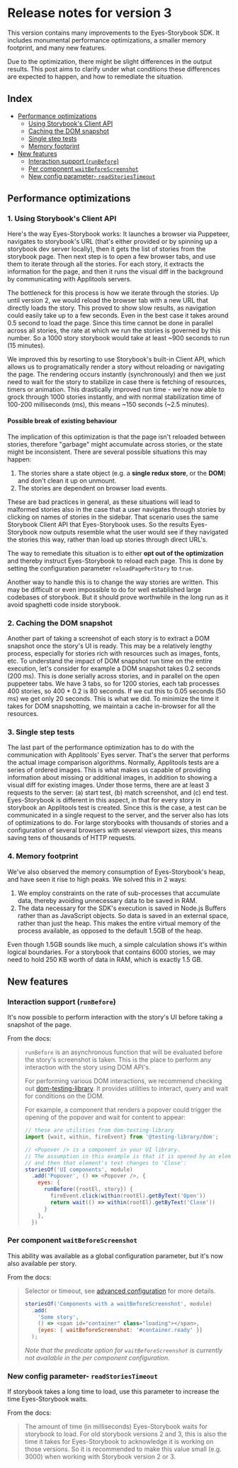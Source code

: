 # Release notes for version 3

This version contains many improvements to the Eyes-Storybook SDK. It includes monumental performance optimizations, a smaller memory footprint, and many new features.

Due to the optimization, there might be slight differences in the output results. This post aims to clarify under what conditions these differences are expected to happen, and how to remediate the situation.

## Index

- [Performance optimizations](#performance-optimizations)
  - [Using Storybook's Client API](#1-using-storybooks-client-api)
  - [Caching the DOM snapshot](#2-caching-the-DOM-snapshot)
  - [Single step tests](#3-single-step-tests)
  - [Memory footprint](#4-memory-footprint)
- [New features](#new-features)
  - [Interaction support (`runBefore`)](#interaction-support-runbefore)
  - [Per component `waitBeforeScreenshot`](#per-component-waitbeforescreenshot)
  - [New config parameter- `readStoriesTimeout`](#new-config-parameter-readstoriestimeout)

## Performance optimizations

### 1. Using Storybook's Client API

Here's the way Eyes-Storybook works: It launches a browser via Puppeteer, navigates to storybook's URL (that's either provided or by spinning up a storybook dev server locally), then it gets the list of stories from the storybook page. Then next step is to open a few browser tabs, and use them to iterate through all the stories. For each story, it extracts the information for the page, and then it runs the visual diff in the background by communicating with Applitools servers.

The bottleneck for this process is how we iterate through the stories. Up until version 2, we would reload the browser tab with a new URL that directly loads the story. This proved to show slow results, as navigation could easily take up to a few seconds. Even in the best case it takes around 0.5 second to load the page. Since this time cannot be done in parallel across all stories, the rate at which we run the stories is governed by this number. So a 1000 story storybook would take at least ~900 seconds to run (15 minutes).

We improved this by resorting to use Storybook's built-in Client API, which allows us to programatically render a story without reloading or navigating the page. The rendering occurs instantly (synchronously) and then we just need to wait for the story to stabilize in case there is fetching of resources, timers or animation. This drastically improved run time - we're now able to grock through 1000 stories instantly, and with normal stabilization time of 100-200 milliseconds (ms), this means ~150 seconds (~2.5 minutes).

#### Possible break of existing behaviour

The implication of this optimization is that the page isn't reloaded between stories, therefore "garbage" might accumulate across stories, or the state might be inconsistent. There are several possible situations this may happen:

1. The stories share a state object (e.g. a **single redux store**, or the **DOM**) and don't clean it up on unmount.
2. The stories are dependent on browser load events.

These are bad practices in general, as these situations will lead to malformed stories also in the case that a user navigates through stories by clicking on names of stories in the sidebar. That scenario uses the same Storybook Client API that Eyes-Storybook uses. So the results Eyes-Storybook now outputs resemble what the user would see if they navigated the stories this way, rather than load up stories through direct URL's.

The way to remediate this situation is to either **opt out of the optimization** and thereby instruct Eyes-Storybook to reload each page. This is done by setting the configuration parameter `reloadPagePerStory` to `true`.

Another way to handle this is to change the way stories are written. This may be difficult or even impossible to do for well established large codebases of storybook. But it should prove worthwhile in the long run as it avoid spaghetti code inside storybook.

### 2. Caching the DOM snapshot

Another part of taking a screenshot of each story is to extract a DOM snapshot once the story's UI is ready. This may be a relatively lengthy process, especially for stories rich with resources such as images, fonts, etc.
To understand the impact of DOM snapshot run time on the entire execution, let's consider for example a DOM snapshot takes 0.2 seconds (200 ms). This is done serially across stories, and in parallel on the open puppeteer tabs. We have 3 tabs, so for 1200 stories, each tab processes 400 stories, so 400 * 0.2 is 80 seconds. If we cut this to 0.05 seconds (50 ms) we get only 20 seconds.
This is what we did. To minimize the time it takes for DOM snapshotting, we maintain a cache in-browser for all the resources.

### 3. Single step tests

The last part of the performance optimization has to do with the communication with Applitools' Eyes server. That's the server that performs the actual image comparison algorithms. Normally, Applitools tests are a series of ordered images. This is what makes us capable of providing information about missing or additional images, in addition to showing a visual diff for existing images.
Under those terms, there are at least 3 requests to the server: (a) start test, (b) match screenshot, and (c) end test.
Eyes-Storybook is different in this aspect, in that for every story in storybook an Applitools test is created. Since this is the case, a test can be communicated in a single request to the server, and the server also has lots of optimizations to do. For large storybooks with thousands of stories and a configuration of several browsers with several viewport sizes, this means saving tens of thousands of HTTP requests.

### 4. Memory footprint

We've also observed the memory consumption of Eyes-Storybook's heap, and have seen it rise to high peaks. We solved this in 2 ways:

1) We employ constraints on the rate of sub-processes that accumulate data, thereby avoiding unnecessary data to be saved in RAM.
2) The data necessary for the SDK's execution is saved in Node.js Buffers rather than as JavaScript objects. So data is saved in an external space, rather than just the heap. This makes the entire virtual memory of the process available, as opposed to the default 1.5GB of the heap.

Even though 1.5GB sounds like much, a simple calculation shows it's within logical boundaries. For a storybook that contains 6000 stories, we may need to hold 250 KB worth of data in RAM, which is exactly 1.5 GB.

## New features

### Interaction support (`runBefore`)

It's now possible to perform interaction with the story's UI before taking a snapshot of the page.

From the docs:

> `runBefore` is an asynchronous function that will be evaluated before the story's screenshot is taken. This is the place to perform any interaction with the story using DOM API's.
>
> For performing various DOM interactions, we recommend checking out [dom-testing-library](https://github.com/testing-library/dom-testing-library). It provides utilities to interact, query and wait for conditions on the DOM.
>
> For example, a component that renders a popover could trigger the opening of the popover and wait for content to appear:
>
> ```js
> // these are utilities from dom-testing-library
> import {wait, within, fireEvent} from '@testing-library/dom';
>
> // <Popover /> is a component in your UI library.
> // The assumption in this example is that it is opened by an element with the text 'Open',
> // and then that element's text changes to 'Close':
> storiesOf('UI components', module)
>   .add('Popover', () => <Popover />, {
>     eyes: {
>       runBefore({rootEl, story}) {
>         fireEvent.click(within(rootEl).getByText('Open'))
>         return wait(() => within(rootEl).getByText('Close'))
>       }
>     },
>   })
> ```

### Per component `waitBeforeScreenshot`

This ability was available as a global configuration parameter, but it's now also available per story.

From the docs:

> Selector or timeout, see [advanced configuration](#advanced-configuration) for more details.
>
> ```js
> storiesOf('Components with a waitBeforeScreenshot', module)
>   .add(
>     'Some story',
>     () => <span id="container" class="loading"></span>,
>     {eyes: { waitBeforeScreenshot: '#container.ready' }}
>   );
> ```
>
> _Note that the predicate option for `waitBeforeScreenshot` is currently not available in the per component configuration._

### New config parameter- `readStoriesTimeout`

If storybook takes a long time to load, use this parameter to increase the time Eyes-Storybook waits.

From the docs:

> The amount of time (in milliseconds) Eyes-Storybook waits for storybook to load. For old storybook versions 2 and 3, this is also the time it takes for Eyes-Storybook to acknowledge it is working on those versions. So it is recommended to make this value small (e.g. 3000) when working with Storybook version 2 or 3.
